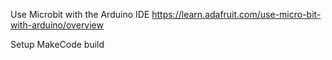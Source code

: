Use Microbit with the Arduino IDE
https://learn.adafruit.com/use-micro-bit-with-arduino/overview

Setup MakeCode build
